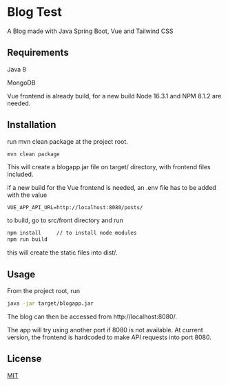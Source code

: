 # Blog Test

A Blog made with Java Spring Boot, Vue and Tailwind CSS

## Requirements
Java 8

MongoDB

Vue frontend is already build, for a new build Node 16.3.1 and NPM 8.1.2 are needed.

## Installation

run mvn clean package at the project root.

```bash
mvn clean package
```
This will create a blogapp.jar file on target/ directory, with frontend files included.

if a new build for the Vue frontend is needed, an .env file has to be added with the value
```
VUE_APP_API_URL=http://localhost:8080/posts/
```

to build, go to src/front directory and run
```bash
npm install     // to install node modules
npm run build 
``` 
this will create the static files into dist/.

## Usage
From the project root, run

```bash
java -jar target/blogapp.jar
```
The blog can then be accessed from http://localhost:8080/.

The app will try using another port if 8080 is not available. At current version, the frontend is hardcoded to make API requests into port 8080.


## License
[MIT](https://choosealicense.com/licenses/mit/)
